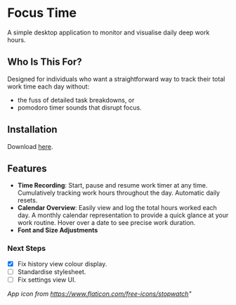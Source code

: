 # Focus Time

A simple desktop application to monitor and visualise daily deep work hours. 

## Who Is This For?

Designed for individuals who want a straightforward way to track their total work time each day without:
- the fuss of detailed task breakdowns, or
- pomodoro timer sounds that disrupt focus.

## Installation
Download [here](https://github.com/holajoa/FocusTime/releases).

## Features
- **Time Recording**: Start, pause and resume work timer at any time. Cumulatively tracking work hours throughout the day. Automatic daily resets. 
- **Calendar Overview**: Easily view and log the total hours worked each day. A monthly calendar representation to provide a quick glance at your work routine. Hover over a date to see precise work duration.
- **Font and Size Adjustments**

### Next Steps
- [x] Fix history view colour display. 
- [ ] Standardise stylesheet.
- [ ] Fix settings view UI.

*App icon from https://www.flaticon.com/free-icons/stopwatch"*
